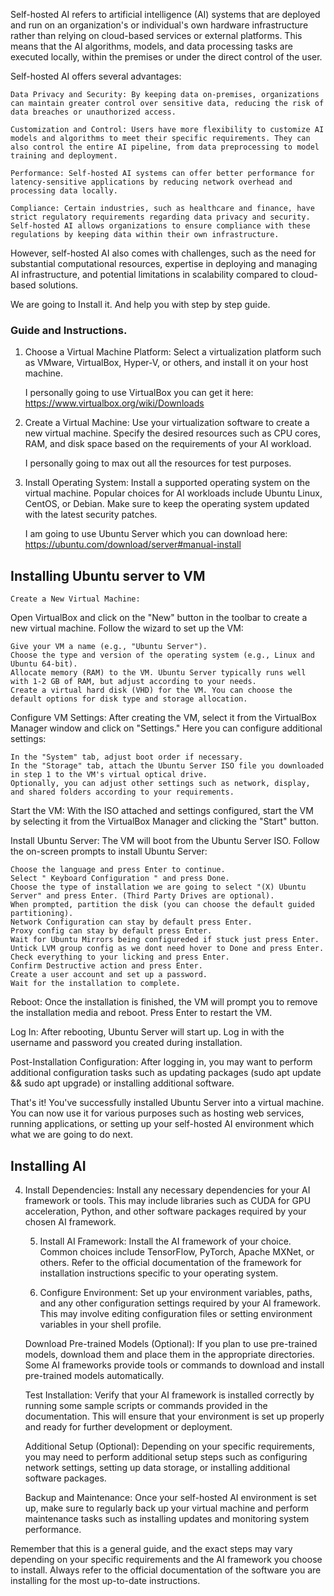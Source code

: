 Self-hosted AI refers to artificial intelligence (AI) systems that are deployed and run on an organization's or individual's own hardware infrastructure rather than relying on cloud-based services or external platforms. This means that the AI algorithms, models, and data processing tasks are executed locally, within the premises or under the direct control of the user.

Self-hosted AI offers several advantages:

    Data Privacy and Security: By keeping data on-premises, organizations can maintain greater control over sensitive data, reducing the risk of data breaches or unauthorized access.

    Customization and Control: Users have more flexibility to customize AI models and algorithms to meet their specific requirements. They can also control the entire AI pipeline, from data preprocessing to model training and deployment.

    Performance: Self-hosted AI systems can offer better performance for latency-sensitive applications by reducing network overhead and processing data locally.

    Compliance: Certain industries, such as healthcare and finance, have strict regulatory requirements regarding data privacy and security. Self-hosted AI allows organizations to ensure compliance with these regulations by keeping data within their own infrastructure.

However, self-hosted AI also comes with challenges, such as the need for substantial computational resources, expertise in deploying and managing AI infrastructure, and potential limitations in scalability compared to cloud-based solutions.

We are going to Install it. And help you with step by step guide.

### Guide and Instructions.

1. Choose a Virtual Machine Platform: Select a virtualization platform such as VMware, VirtualBox, Hyper-V, or others, and install it on your host machine.

    I personally going to use VirtualBox you can get it here: https://www.virtualbox.org/wiki/Downloads

2. Create a Virtual Machine: Use your virtualization software to create a new virtual machine. Specify the desired resources such as CPU cores, RAM, and disk space based on the requirements of your AI workload.

    I personally going to max out all the resources for test purposes.

3. Install Operating System: Install a supported operating system on the virtual machine. Popular choices for AI workloads include Ubuntu Linux, CentOS, or Debian. Make sure to keep the operating system updated with the latest security patches.

    I am going to use Ubuntu Server which you can download here: https://ubuntu.com/download/server#manual-install

## Installing Ubuntu server to VM

    Create a New Virtual Machine:
Open VirtualBox and click on the "New" button in the toolbar to create a new virtual machine. Follow the wizard to set up the VM:

    Give your VM a name (e.g., "Ubuntu Server").
    Choose the type and version of the operating system (e.g., Linux and Ubuntu 64-bit).
    Allocate memory (RAM) to the VM. Ubuntu Server typically runs well with 1-2 GB of RAM, but adjust according to your needs.
    Create a virtual hard disk (VHD) for the VM. You can choose the default options for disk type and storage allocation.

Configure VM Settings:
After creating the VM, select it from the VirtualBox Manager window and click on "Settings." Here you can configure additional settings:

    In the "System" tab, adjust boot order if necessary.
    In the "Storage" tab, attach the Ubuntu Server ISO file you downloaded in step 1 to the VM's virtual optical drive.
    Optionally, you can adjust other settings such as network, display, and shared folders according to your requirements.

Start the VM:
With the ISO attached and settings configured, start the VM by selecting it from the VirtualBox Manager and clicking the "Start" button.

Install Ubuntu Server:
The VM will boot from the Ubuntu Server ISO. Follow the on-screen prompts to install Ubuntu Server:

    Choose the language and press Enter to continue.
    Select " Keyboard Configuration " and press Done.
    Choose the type of installation we are going to select "(X) Ubuntu Server" and press Enter. (Third Party Drives are optional).
    When prompted, partition the disk (you can choose the default guided partitioning).
    Network Configuration can stay by default press Enter.
    Proxy config can stay by default press Enter.
    Wait for Ubuntu Mirrors being configureded if stuck just press Enter.
    Untick LVM group config as we dont need hover to Done and press Enter.
    Check everything to your licking and press Enter.
    Confirm Destructive action and press Enter.
    Create a user account and set up a password.
    Wait for the installation to complete.

Reboot:
Once the installation is finished, the VM will prompt you to remove the installation media and reboot. Press Enter to restart the VM.

Log In:
After rebooting, Ubuntu Server will start up. Log in with the username and password you created during installation.

Post-Installation Configuration:
After logging in, you may want to perform additional configuration tasks such as updating packages (sudo apt update && sudo apt upgrade) or installing additional software.

That's it! You've successfully installed Ubuntu Server into a virtual machine. You can now use it for various purposes such as hosting web services, running applications, or setting up your self-hosted AI environment which what we are going to do next.

## Installing AI

4. Install Dependencies: Install any necessary dependencies for your AI framework or tools. This may include libraries such as CUDA for GPU acceleration, Python, and other software packages required by your chosen AI framework.







    5. Install AI Framework: Install the AI framework of your choice. Common choices include TensorFlow, PyTorch, Apache MXNet, or others. Refer to the official documentation of the framework for installation instructions specific to your operating system.

    6. Configure Environment: Set up your environment variables, paths, and any other configuration settings required by your AI framework. This may involve editing configuration files or setting environment variables in your shell profile.

    Download Pre-trained Models (Optional): If you plan to use pre-trained models, download them and place them in the appropriate directories. Some AI frameworks provide tools or commands to download and install pre-trained models automatically.

    Test Installation: Verify that your AI framework is installed correctly by running some sample scripts or commands provided in the documentation. This will ensure that your environment is set up properly and ready for further development or deployment.

    Additional Setup (Optional): Depending on your specific requirements, you may need to perform additional setup steps such as configuring network settings, setting up data storage, or installing additional software packages.

    Backup and Maintenance: Once your self-hosted AI environment is set up, make sure to regularly back up your virtual machine and perform maintenance tasks such as installing updates and monitoring system performance.

Remember that this is a general guide, and the exact steps may vary depending on your specific requirements and the AI framework you choose to install. Always refer to the official documentation of the software you are installing for the most up-to-date instructions.

